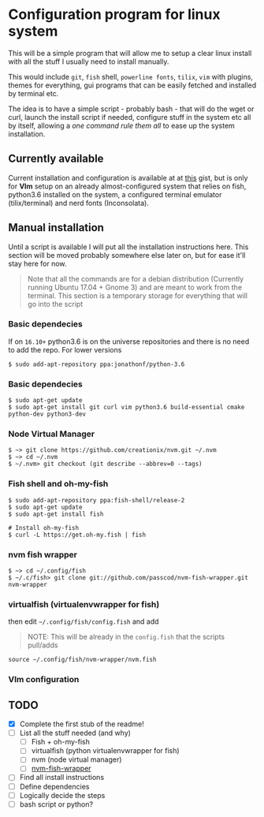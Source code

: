 # Configuration program for linux system

This will be a simple program that will allow me to setup a clear linux install with all the stuff I usually need to install manually.

This would include `git`, `fish` shell, `powerline fonts`, `tilix`, `vim` with plugins, themes for everything, gui programs that can be easily fetched and installed by terminal etc.

The idea is to have a simple script - probably bash - that will do the wget or curl, launch the install script if needed, configure stuff in the system etc all by itself, allowing a _one command rule them all_ to ease up the system installation.

## Currently available

Current installation and configuration is available at at [this](https://gist.github.com/dinghino/0f081500fdbb98b9db85a4cb3d3330b9) gist, but is only for **VIm** setup on an already almost-configured system that relies on fish, python3.6 installed on the system, a configured terminal emulator (tilix/terminal) and nerd fonts (Inconsolata).

## Manual installation
Until a script is available I will put all the installation instructions here. This section will be moved probably somewhere else later on, but for ease it'll stay here for now.

> Note that all the commands are for a debian distribution (Currently running Ubuntu 17.04 + Gnome 3) and are meant to work from the terminal.
This section is a temporary storage for everything that will go into the script

### Basic dependecies

If on `16.10+` python3.6 is on the universe repositories and there is no need to add the repo. For lower versions

    $ sudo add-apt-repository ppa:jonathonf/python-3.6

### Basic dependecies

    $ sudo apt-get update
    $ sudo apt-get install git curl vim python3.6 build-essential cmake python-dev python3-dev

### **N**ode **V**irtual **M**anager

    $ ~> git clone https://github.com/creationix/nvm.git ~/.nvm
    $ ~> cd ~/.nvm
    $ ~/.nvm> git checkout (git describe --abbrev=0 --tags)


### Fish shell and oh-my-fish

    $ sudo add-apt-repository ppa:fish-shell/release-2
    $ sudo apt-get update
    $ sudo apt-get install fish
    
    # Install oh-my-fish
    $ curl -L https://get.oh-my.fish | fish

### nvm fish wrapper

    $ ~> cd ~/.config/fish
    $ ~/.c/fish> git clone git://github.com/passcod/nvm-fish-wrapper.git nvm-wrapper

### virtualfish (virtualenvwrapper for fish)

then edit `~/.config/fish/config.fish` and add
> NOTE: This will be already in the `config.fish` that the scripts pull/adds

    source ~/.config/fish/nvm-wrapper/nvm.fish

### VIm configuration

    

## **TODO**

* [x] Complete the first stub of the readme!
* [ ] List all the stuff needed (and why)
  * [ ] Fish + oh-my-fish
  * [ ] virtualfish (python virtualenvwrapper for fish)
  * [ ] nvm (node virtual manager)
  * [ ] [nvm-fish-wrapper](https://github.com/passcod/nvm-fish-wrapper)
* [ ] Find all install instructions
* [ ] Define dependencies
* [ ] Logically decide the steps
* [ ] bash script or python?
